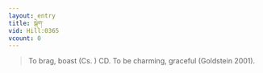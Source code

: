 ```yaml
---
layout: entry
title: སྒེག་
vid: Hill:0365
vcount: 0
---
```


> To brag, boast (Cs\.
) CD\.
 To be charming, graceful (Goldstein 2001)\.

